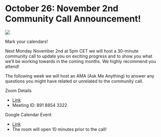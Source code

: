 # October 26: November 2nd Community Call Announcement!

![](threefold__novcallannouncement.jpeg  )

Mark your calendars!

Next Monday November 2nd at 5pm CET we will host a 30-minute community call to update you on exciting progress and to show you what we’ll be working towards in the coming months. We highly recommend you attend!

The following week we will host an AMA (Ask Me Anything) to answer any questions you might have related or unrelated to the community call.

Zoom Details
- [Link](https://us02web.zoom.us/j/89188543322)
- Meeting ID: 891 8854 3322

Google Calendar Event
- [Link](https://calendar.google.com/event?action=TEMPLATE&tmeid=NWw4NjQzYnFoZTBpOWhvaDQxZnJuOGNmZXQgdGFnZ2FydHNAaW5jdWJhaWQuY29t&tmsrc=taggarts%40incubaid.com)
- The room will open 10 minutes prior to the call!